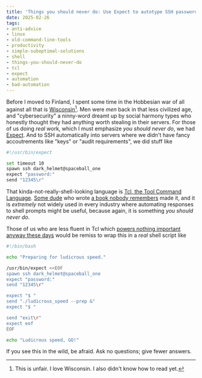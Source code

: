 ```yaml
---
title: 'Things you should never do: Use Expect to autotype SSH passwords in scripts'
date: 2025-02-26
tags: 
- anti-advice
- linux
- old-command-line-tools
- productivity
- simple-suboptimal-solutions
- shell
- things-you-should-never-do
- tcl
- expect
- automation
- bad-automation
---
```



Before I moved to Finland, I spent some time in the
Hobbesian war of all against all that is
[Wisconsin](https://gutenberg.org/cache/epub/1156/pg1156-images.html#CHAPTER_I)[^1].
Men were *men* back in that less civilized age,
and "cybersecurity" a ninny-word dreamt up by
social harmony types who honestly
thought they had anything worth stealing in their 
servers. For those of us doing *real* work, which
I must emphasize *you should never do*, 
we had 
[Expect](https://core.tcl-lang.org/expect/index).
And to SSH automatically into servers
where we didn't have fancy accoutrements like
"keys" or "audit requirements", we did stuff like

```bash
#!/usr/bin/expect

set timeout 10
spawn ssh dark_helmet@spaceball_one
expect "password:"
send "12345\r"
```

That kinda-not-really-shell-looking language is
[Tcl, the Tool Command Language](https://www.tcl-lang.org/).
[Some dude](https://web.stanford.edu/~ouster/cgi-bin/home.php)
who wrote
[a book nobody remembers](https://www.amazon.com/Philosophy-Software-Design-John-Ousterhout/)
made it, and it is *extremely* not widely used in
every industry where automating responses to shell
prompts might be useful, because again,
it is something *you should never do*.

Those of us who are less fluent in Tcl which
[powers nothing important anyway these days](https://sqlite.org/testing.html)
would be remiss to wrap this in a *real* 
shell script like

```bash
#!/bin/bash

echo "Preparing for ludicrous speed."

/usr/bin/expect <<EOF
spawn ssh dark_helmet@spaceball_one
expect "password:"
send "12345\r"

expect "$ "
send "./ludicrous_speed --prep &"
expect "$ "

send "exit\r"
expect eof
EOF

echo "Ludicrous speed, GO!"
```

If you see this in the wild, be afraid. Ask no questions; give fewer answers.



[^1]: This is unfair. I love Wisconsin. I also didn't know how to read yet.
